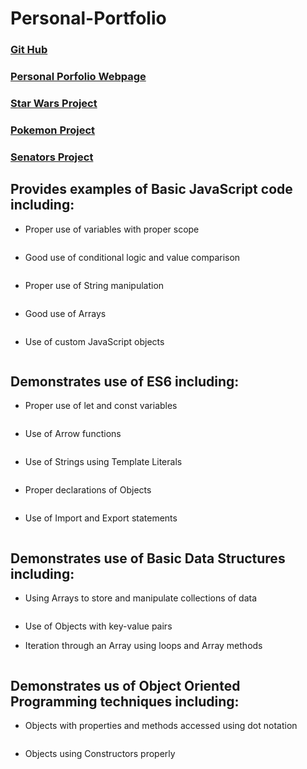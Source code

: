 # Personal-Portfolio

### [Git Hub](github.com/michellewert7)
### [Personal Porfolio Webpage](michellewert.netlify.com)
### [Star Wars Project](https://michellewert.netlify.com/starwars.html)
### [Pokemon Project](https://michellewert.netlify.com/pokemon.html)
### [Senators Project](https://michellewert.netlify.com/senators.html)

## Provides examples of Basic JavaScript code including:
* Proper use of variables with proper scope
```Java Script

```
* Good use of conditional logic and value comparison
```Java Script

```
* Proper use of String manipulation
```Java Script

```
* Good use of Arrays
```Java Script

```
* Use of custom JavaScript objects
```Java Script

```
## Demonstrates use of ES6 including:
* Proper use of let and const variables 
```Java Script

```
* Use of Arrow functions
```Java Script

```
* Use of Strings using Template Literals
```Java Script

```
* Proper declarations of Objects
```Java Script

```
* Use of Import and Export statements
```Java Script

```
## Demonstrates use of Basic Data Structures including:
* Using Arrays to store and manipulate collections of data
```Java Script

```
* Use of Objects with key-value pairs

* Iteration through an Array using loops and Array methods
```Java Script

```
## Demonstrates us of Object Oriented Programming techniques including:
* Objects with properties and methods accessed using dot notation
```Java Script

```
* Objects using Constructors properly
```Java Script

```